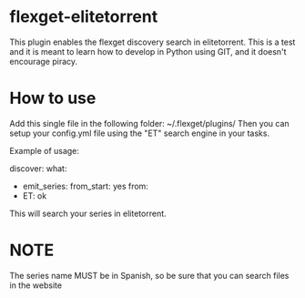 flexget-elitetorrent
====================

This plugin enables the flexget discovery search in elitetorrent. 
This is a test and it is meant to learn how to develop in Python using GIT, and it doesn't encourage piracy.

How to use
====================
Add this single file in the following folder: ~/.flexget/plugins/
Then you can setup your config.yml file using the "ET" search engine in your tasks.

Example of usage:


discover:
what:
- emit_series:
from_start: yes
from:
- ET: ok

This will search your series in elitetorrent. 

NOTE
==================
The series name MUST be in Spanish, so be sure that you can search files in the website
